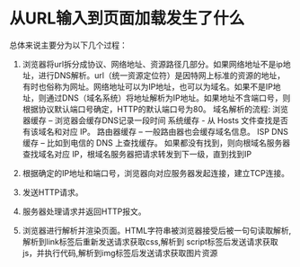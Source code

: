 # 从URL输入到页面加载发生了什么

总体来说主要分为以下几个过程：
1. 浏览器将url拆分成协议、网络地址、资源路径几部分。如果网络地址不是ip地址，进行DNS解析。url（统一资源定位符）是因特网上标准的资源的地址，有时也俗称为网址。网络地址可以为IP地址，也可以为域名。如果不是IP地址，则通过DNS（域名系统）将地址解析为IP地址。如果地址不含端口号，则根据协议默认端口号确定，HTTP的默认端口号为80。
域名解析的流程:
浏览器缓存 – 浏览器会缓存DNS记录一段时间
系统缓存 - 从 Hosts 文件查找是否有该域名和对应 IP。
路由器缓存 – 一般路由器也会缓存域名信息。
ISP DNS 缓存 – 比如到电信的 DNS 上查找缓存。
如果都没有找到，则向根域名服务器查找域名对应 IP，根域名服务器把请求转发到下一级，直到找到IP

2. 根据确定的IP地址和端口号，浏览器向对应服务器发起连接，建立TCP连接。

3. 发送HTTP请求。

4. 服务器处理请求并返回HTTP报文。

5. 浏览器进行解析并渲染页面。HTML字符串被浏览器接受后被一句句读取解析,解析到link标签后重新发送请求获取css,解析到 script标签后发送请求获取 js，并执行代码,解析到img标签后发送请求获取图片资源



